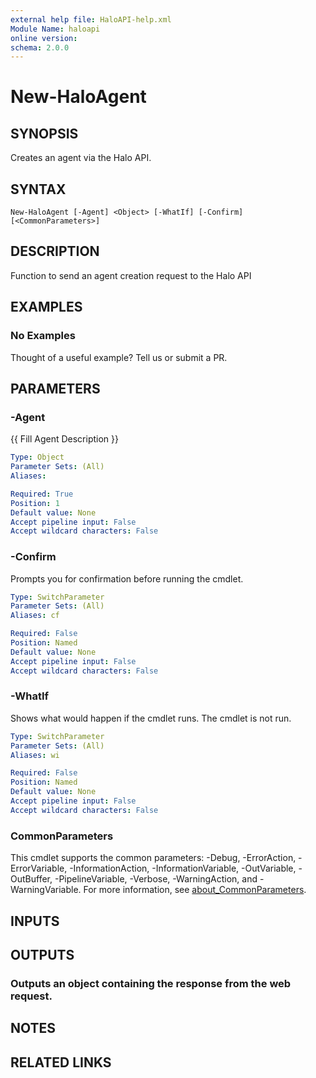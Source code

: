 ```yaml
---
external help file: HaloAPI-help.xml
Module Name: haloapi
online version:
schema: 2.0.0
---
```


# New-HaloAgent

## SYNOPSIS
Creates an agent via the Halo API.

## SYNTAX

```
New-HaloAgent [-Agent] <Object> [-WhatIf] [-Confirm] [<CommonParameters>]
```

## DESCRIPTION
Function to send an agent creation request to the Halo API

## EXAMPLES

### No Examples

Thought of a useful example? Tell us or submit a PR.

## PARAMETERS

### -Agent
{{ Fill Agent Description }}

```yaml
Type: Object
Parameter Sets: (All)
Aliases:

Required: True
Position: 1
Default value: None
Accept pipeline input: False
Accept wildcard characters: False
```

### -Confirm
Prompts you for confirmation before running the cmdlet.

```yaml
Type: SwitchParameter
Parameter Sets: (All)
Aliases: cf

Required: False
Position: Named
Default value: None
Accept pipeline input: False
Accept wildcard characters: False
```

### -WhatIf
Shows what would happen if the cmdlet runs. The cmdlet is not run.

```yaml
Type: SwitchParameter
Parameter Sets: (All)
Aliases: wi

Required: False
Position: Named
Default value: None
Accept pipeline input: False
Accept wildcard characters: False
```

### CommonParameters
This cmdlet supports the common parameters: -Debug, -ErrorAction, -ErrorVariable, -InformationAction, -InformationVariable, -OutVariable, -OutBuffer, -PipelineVariable, -Verbose, -WarningAction, and -WarningVariable. For more information, see [about_CommonParameters](http://go.microsoft.com/fwlink/?LinkID=113216).

## INPUTS

## OUTPUTS

### Outputs an object containing the response from the web request.
## NOTES

## RELATED LINKS
